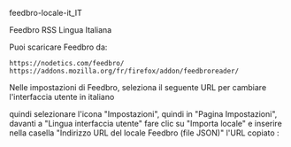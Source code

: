feedbro-locale-it_IT

Feedbro RSS Lingua Italiana

Puoi scaricare Feedbro da:

    https://nodetics.com/feedbro/
    https://addons.mozilla.org/fr/firefox/addon/feedbroreader/

Nelle impostazioni di Feedbro, seleziona il seguente URL per cambiare l'interfaccia utente in italiano



quindi selezionare l'icona "Impostazioni", quindi in "Pagina Impostazioni", davanti a "Lingua interfaccia utente" fare clic su "Importa locale" e inserire nella casella "Indirizzo URL del locale Feedbro (file JSON)" l'URL copiato :



